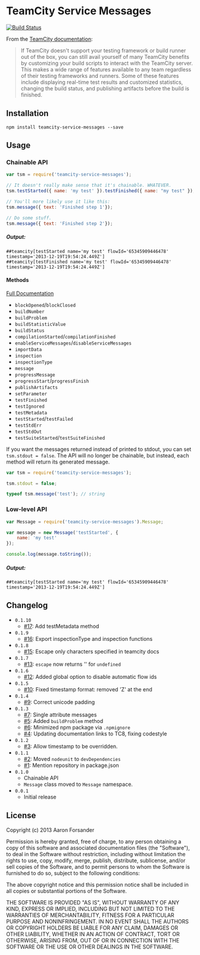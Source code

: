 # TeamCity Service Messages

[![Build Status](https://travis-ci.org/pifantastic/teamcity-service-messages.png)](https://travis-ci.org/pifantastic/teamcity-service-messages)

From the [TeamCity documentation][tcd]:

> If TeamCity doesn't support your testing framework or build runner out of the box, you
> can still avail yourself of many TeamCity benefits by customizing your build scripts to
> interact with the TeamCity server. This makes a wide range of features available to any
> team regardless of their testing frameworks and runners. Some of these features include
> displaying real-time test results and customized statistics, changing the build status,
> and publishing artifacts before the build is finished.

## Installation

```shell
npm install teamcity-service-messages --save
```

## Usage

### Chainable API

```javascript
var tsm = require('teamcity-service-messages');

// It doesn't really make sense that it's chainable. WHATEVER.
tsm.testStarted({ name: 'my test' }).testFinished({ name: "my test" });

// You'll more likely use it like this:
tsm.message({ text: 'Finished step 1'});

// Do some stuff.
tsm.message({ text: 'Finished step 2'});
```

##### Output:

```
##teamcity[testStarted name='my test' flowId='65345909446478' timestamp='2013-12-19T19:54:24.449Z']
##teamcity[testFinished name='my test' flowId='65345909446478' timestamp='2013-12-19T19:54:24.449Z']
```

#### Methods

[Full Documentation][tcd]

* `blockOpened`/`blockClosed`
* `buildNumber`
* `buildProblem`
* `buildStatisticValue`
* `buildStatus`
* `compilationStarted`/`compilationFinished`
* `enableServiceMessages`/`disableServiceMessages`
* `importData`
* `inspection`
* `inspectionType`
* `message`
* `progressMessage`
* `progressStart`/`progressFinish`
* `publishArtifacts`
* `setParameter`
* `testFinished`
* `testIgnored`
* `testMetadata`
* `testStarted`/`testFailed`
* `testStdErr`
* `testStdOut`
* `testSuiteStarted`/`testSuiteFinished`

If you want the messages returned instead of printed to stdout, you can set `tsm.stdout = false`.
The API will no longer be chainable, but instead, each method will return its generated message.

```javascript
var tsm = require('teamcity-service-messages');

tsm.stdout = false;

typeof tsm.message('test'); // string
```

### Low-level API

```javascript
var Message = require('teamcity-service-messages').Message;

var message = new Message('testStarted', {
	name: 'my test'
});

console.log(message.toString());
```

##### Output:

```
##teamcity[testStarted name='my test' flowId='65345909446478' timestamp='2013-12-19T19:54:24.449Z']
```

## Changelog

* `0.1.10`
  * [#17](https://github.com/pifantastic/teamcity-service-messages/pull/17): Add testMetadata method
* `0.1.9`
  * [#16](https://github.com/pifantastic/teamcity-service-messages/pull/16): Export inspectionType and inspection functions
* `0.1.8`
  * [#15](https://github.com/pifantastic/teamcity-service-messages/pull/15): Escape only characters specified in teamcity docs
* `0.1.7`
  * [#13](https://github.com/pifantastic/teamcity-service-messages/pull/13): `escape` now returns '' for `undefined`
* `0.1.6`
  * [#12](https://github.com/pifantastic/teamcity-service-messages/pull/12): Added global option to disable automatic flow ids
* `0.1.5`
	* [#10](https://github.com/pifantastic/teamcity-service-messages/pull/10): Fixed timestamp format: removed 'Z' at the end
* `0.1.4`
	* [#9](https://github.com/pifantastic/teamcity-service-messages/pull/9): Correct unicode padding
* `0.1.3`
	* [#7](https://github.com/pifantastic/teamcity-service-messages/issues/7): Single attribute messages
	* [#5](https://github.com/pifantastic/teamcity-service-messages/pull/5): Added `buildProblem` method
	* [#6](https://github.com/pifantastic/teamcity-service-messages/pull/6): Minimized npm package via `.npmignore`
	* [#4](https://github.com/pifantastic/teamcity-service-messages/pull/4): Updating documentation links to TC8, fixing codestyle
* `0.1.2`
	* [#3](https://github.com/pifantastic/teamcity-service-messages/pull/3): Allow timestamp to be overridden.
* `0.1.1`
	* [#2](https://github.com/pifantastic/teamcity-service-messages/pull/2): Moved `nodeunit` to `devDependencies`
	* [#1](https://github.com/pifantastic/teamcity-service-messages/pull/1): Mention repository in package.json
* `0.1.0`
	* Chainable API
	* `Message` class moved to `Message` namespace.
* `0.0.1`
	* Initial release

## License

Copyright (c) 2013 Aaron Forsander

Permission is hereby granted, free of charge, to any person obtaining a copy
of this software and associated documentation files (the "Software"), to deal
in the Software without restriction, including without limitation the rights
to use, copy, modify, merge, publish, distribute, sublicense, and/or sell
copies of the Software, and to permit persons to whom the Software is
furnished to do so, subject to the following conditions:

The above copyright notice and this permission notice shall be included in
all copies or substantial portions of the Software.

THE SOFTWARE IS PROVIDED "AS IS", WITHOUT WARRANTY OF ANY KIND, EXPRESS OR
IMPLIED, INCLUDING BUT NOT LIMITED TO THE WARRANTIES OF MERCHANTABILITY,
FITNESS FOR A PARTICULAR PURPOSE AND NONINFRINGEMENT. IN NO EVENT SHALL THE
AUTHORS OR COPYRIGHT HOLDERS BE LIABLE FOR ANY CLAIM, DAMAGES OR OTHER
LIABILITY, WHETHER IN AN ACTION OF CONTRACT, TORT OR OTHERWISE, ARISING FROM,
OUT OF OR IN CONNECTION WITH THE SOFTWARE OR THE USE OR OTHER DEALINGS IN
THE SOFTWARE.

[tcd]: http://confluence.jetbrains.com/display/TCD8/Build+Script+Interaction+with+TeamCity
